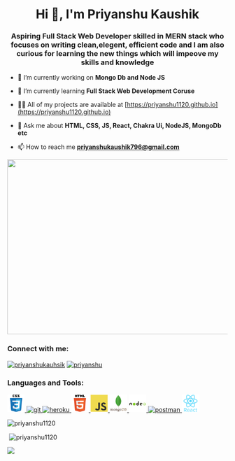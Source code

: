 <h1 align="center">Hi 👋, I'm Priyanshu Kaushik</h1>
<h3 align="center">Aspiring Full Stack Web Developer skilled in MERN stack who focuses on writing clean,elegent, efficient code and I am  also curious for learning the new things which will impeove my skills and knowledge</h3>

- 🔭 I’m currently working on **Mongo Db and Node JS**

- 🌱 I’m currently learning **Full Stack Web Development Coruse**

- 👨‍💻 All of my projects are available at [https://priyanshu1120.github.io](https://priyanshu1120.github.io)

- 💬 Ask me about **HTML, CSS, JS, React, Chakra Ui, NodeJS, MongoDb etc**

- 📫 How to reach me **priyanshukaushik796@gmail.com**


<img src="https://www.techieapps.com/wp-content/uploads/2018/12/hire-full-stack-developers-1.gif" height="400" width="800"  align="center"/>

<br/>




<h3 align="left">Connect with me:</h3>
<p align="left">
<a href="https://linkedin.com/in/priyanshukauhsik" target="blank"><img align="center" src="https://raw.githubusercontent.com/rahuldkjain/github-profile-readme-generator/master/src/images/icons/Social/linked-in-alt.svg" alt="priyanshukauhsik" height="30" width="40" /></a>
<a href="https://fb.com/priyanshu" target="blank"><img align="center" src="https://raw.githubusercontent.com/rahuldkjain/github-profile-readme-generator/master/src/images/icons/Social/facebook.svg" alt="priyanshu" height="30" width="40" /></a>
</p>



<h3 align="left">Languages and Tools:</h3>
<p align="left"> <a href="https://www.w3schools.com/css/" target="_blank" rel="noreferrer"> <img src="https://raw.githubusercontent.com/devicons/devicon/master/icons/css3/css3-original-wordmark.svg" alt="css3" width="40" height="40"/> </a> <a href="https://git-scm.com/" target="_blank" rel="noreferrer"> <img src="https://www.vectorlogo.zone/logos/git-scm/git-scm-icon.svg" alt="git" width="40" height="40"/> </a> <a href="https://heroku.com" target="_blank" rel="noreferrer"> <img src="https://www.vectorlogo.zone/logos/heroku/heroku-icon.svg" alt="heroku" width="40" height="40"/> </a> <a href="https://www.w3.org/html/" target="_blank" rel="noreferrer"> <img src="https://raw.githubusercontent.com/devicons/devicon/master/icons/html5/html5-original-wordmark.svg" alt="html5" width="40" height="40"/> </a> <a href="https://developer.mozilla.org/en-US/docs/Web/JavaScript" target="_blank" rel="noreferrer"> <img src="https://raw.githubusercontent.com/devicons/devicon/master/icons/javascript/javascript-original.svg" alt="javascript" width="40" height="40"/> </a> <a href="https://www.mongodb.com/" target="_blank" rel="noreferrer"> <img src="https://raw.githubusercontent.com/devicons/devicon/master/icons/mongodb/mongodb-original-wordmark.svg" alt="mongodb" width="40" height="40"/> </a> <a href="https://nodejs.org" target="_blank" rel="noreferrer"> <img src="https://raw.githubusercontent.com/devicons/devicon/master/icons/nodejs/nodejs-original-wordmark.svg" alt="nodejs" width="40" height="40"/> </a> <a href="https://postman.com" target="_blank" rel="noreferrer"> <img src="https://www.vectorlogo.zone/logos/getpostman/getpostman-icon.svg" alt="postman" width="40" height="40"/> </a> <a href="https://reactjs.org/" target="_blank" rel="noreferrer"> <img src="https://raw.githubusercontent.com/devicons/devicon/master/icons/react/react-original-wordmark.svg" alt="react" width="40" height="40"/> </a> </p>

<p><img align="left" src="https://github-readme-stats.vercel.app/api/top-langs?username=priyanshu1120&show_icons=true&locale=en&layout=compact" alt="priyanshu1120" /></p>

<br/>

<p>&nbsp;<img align="center" src="https://github-readme-stats.vercel.app/api?username=priyanshu1120&show_icons=true&locale=en" alt="priyanshu1120" /></p>
<p>
  <img src="https://activity-graph.herokuapp.com/graph?username=priyanshu1120&show_icons=true&count_private=true&include_all_commits=true&theme=minimal&hide_border=true&radius=4" />
</p>

